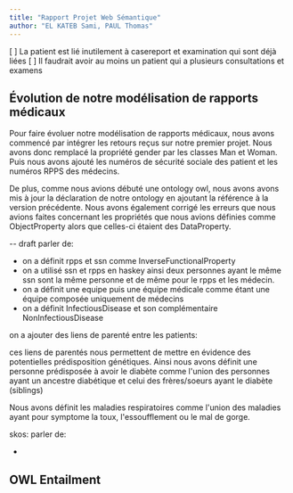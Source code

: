 ```yaml
---
title: "Rapport Projet Web Sémantique"
author: "EL KATEB Sami, PAUL Thomas"
---
```


[ ] La patient est lié inutilement à casereport et examination qui sont déjà liées
[ ] Il faudrait avoir au moins un patient qui a plusieurs consultations et examens


## Évolution de notre modélisation de rapports médicaux

Pour faire évoluer notre modélisation de rapports médicaux, nous avons commencé
par intégrer les retours reçus sur notre premier projet. 
Nous avons donc remplacé la propriété gender par les classes Man et Woman. Puis
nous avons ajouté les numéros de sécurité sociale des patient et les numéros
RPPS des médecins.

De plus, comme nous avions débuté une ontology owl, nous avons avons mis à jour la déclaration
de notre ontology en ajoutant la référence à la version précédente.
Nous avons également corrigé les erreurs que nous avions faites concernant les propriétés 
que nous avions définies comme ObjectProperty alors que celles-ci étaient des DataProperty.

-- draft
parler de:

- on a définit rpps et ssn comme InverseFunctionalProperty
- on a utilisé ssn et rpps en haskey ainsi deux personnes ayant le même ssn sont la même personne et de même pour le rpps et les médecin.
- on a définit une equipe puis une équipe médicale comme étant une équipe composée uniquement de médecins
- on a définit InfectiousDisease et son complémentaire NonInfectiousDisease

on a ajouter des liens de parenté entre les patients:

ces liens de parentés nous permettent de mettre en évidence des potentielles prédisposition génétiques.
Ainsi nous avons définit une personne prédisposée à avoir le diabète comme l'union des personnes ayant un ancestre diabétique 
et celui des frères/soeurs ayant le diabète (siblings)


Nous avons définit les maladies respiratoires comme l'union des maladies ayant pour symptome la toux, l'essoufflement ou
le mal de gorge.

skos: 
parler de:

- 

## OWL Entailment

## 

